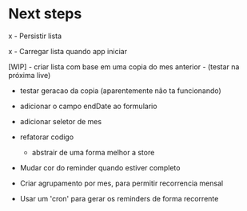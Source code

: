 # Next steps

x - Persistir lista

x - Carregar lista quando app iniciar

[WIP] - criar lista com base em uma copia do mes anterior - (testar na próxima live) 
  - testar geracao da copia (aparentemente não ta funcionando)

- adicionar o campo endDate ao formulario

- adicionar seletor de mes 

- refatorar codigo
   - abstrair de uma forma melhor a store 

- Mudar cor do reminder quando estiver completo

- Criar agrupamento por mes, para permitir recorrencia mensal

- Usar um 'cron' para gerar os reminders de forma recorrente 
